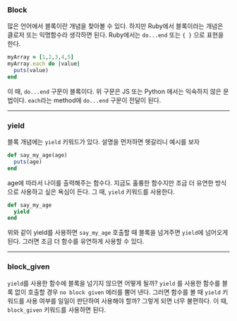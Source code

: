 ### Block
많은 언어에서 블록이란 개념을 찾아볼 수 있다. 하지만 Ruby에서 블록이라는 개념은 클로저 또는 익명함수라 생각하면 된다.
Ruby에서는 `do...end` 또는 `{ }` 으로 표현을 한다.

```ruby
myArray = [1,2,3,4,5]
myArray.each do |value|
  puts(value)
end 
```

이 때, `do...end` 구문이 블록이다. 위 구문은 JS 또는 Python 에서는 익숙하지 않은 문법이다. `each`라는 method에 `do...end` 구문이 전달이 된다.
***

### yield

블록 개념에는 `yield` 키워드가 있다. 설명을 먼저하면 헷갈리니 예시를 보자
```ruby
def say_my_age(age)
  puts(age)
end
```

age에 따라서 나이를 출력해주는 함수다. 지금도 훌륭한 함수지만 조금 더 유연한 방식으로 사용하고 싶은 욕심이 든다. 그 때, `yield` 키워드를 사용한다.

```ruby
def say_my_age
  yield
end
```
위와 같이 yield를 사용하면 `say_my_age` 호출할 때 블록을 넘겨주면 `yield`에 넘어오게 된다. 그러면 조금 더 함수를 유연하게 사용할 수 있다.
***
### block_given

`yield`를 사용한 함수에 블록을 넘기지 않으면 어떻게 될까? `yield` 를 사용한 함수를 블록 없이 호출할 경우 `no block given` 에러를 뿜어 낸다. 그러면 함수를 볼 때 `yield` 키워드를 사용 여부를 일일이 판단하여 사용해야 할까? 그렇게 되면 너무 불편하다. 이 때, `block_given` 키워드를 사용하면 된다.